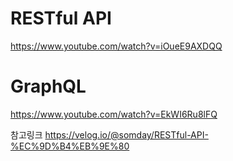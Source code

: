 # RESTful API

https://www.youtube.com/watch?v=iOueE9AXDQQ


# GraphQL

https://www.youtube.com/watch?v=EkWI6Ru8lFQ

참고링크
https://velog.io/@somday/RESTful-API-%EC%9D%B4%EB%9E%80
